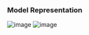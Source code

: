 ### Model Representation
![image](https://user-images.githubusercontent.com/92245436/147368268-6196ace2-962e-4c7f-b9e5-941cdb940246.png)
![image](https://user-images.githubusercontent.com/92245436/147368272-29406430-976e-4145-a601-1e7ed0fe2269.png)
